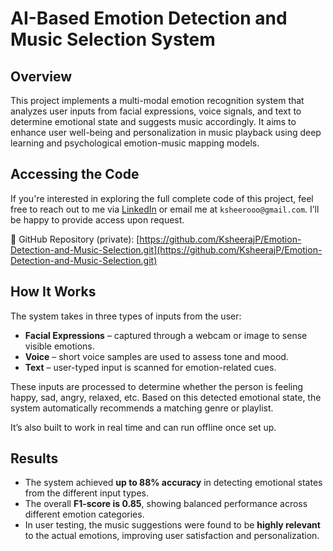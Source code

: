 # AI-Based Emotion Detection and Music Selection System

## Overview
This project implements a multi-modal emotion recognition system that analyzes user inputs from facial expressions, voice signals, and text to determine emotional state and suggests music accordingly. It aims to enhance user well-being and personalization in music playback using deep learning and psychological emotion-music mapping models.

## Accessing the Code

If you're interested in exploring the full complete code of this project, feel free to reach out to me via 
[LinkedIn](https://www.linkedin.com/in/ksheerajprakash) or email me at `ksheerooo@gmail.com`. I’ll be happy to provide access upon request.

🔗 GitHub Repository (private): [https://github.com/KsheerajP/Emotion-Detection-and-Music-Selection.git](https://github.com/KsheerajP/Emotion-Detection-and-Music-Selection.git)

## How It Works
The system takes in three types of inputs from the user:
- **Facial Expressions** – captured through a webcam or image to sense visible emotions.
- **Voice** – short voice samples are used to assess tone and mood.
- **Text** – user-typed input is scanned for emotion-related cues.

These inputs are processed to determine whether the person is feeling happy, sad, angry, relaxed, etc. Based on this detected emotional state, the system automatically recommends a matching genre or playlist.

It’s also built to work in real time and can run offline once set up.

## Results
- The system achieved **up to 88% accuracy** in detecting emotional states from the different input types.
- The overall **F1-score is 0.85**, showing balanced performance across different emotion categories.
- In user testing, the music suggestions were found to be **highly relevant** to the actual emotions, improving user satisfaction and personalization.

